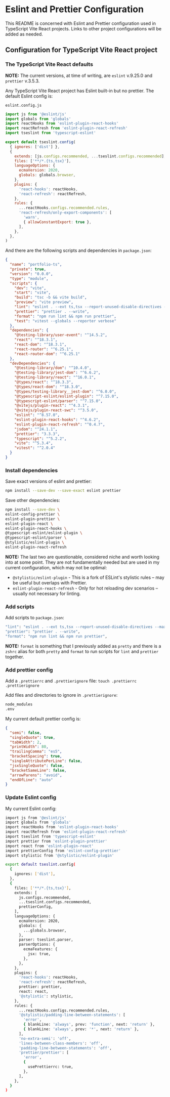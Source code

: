 # Eslint and Prettier Configuration

This README is concerned with Eslint and Prettier configuration used in TypeScript Vite React projects. Links to other project configurations will be added as needed.

## Configuration for TypeScript Vite React project

### The TypeScript Vite React defaults

**NOTE:** The current versions, at time of writing, are `eslint` v.9.25.0 and `prettier` v.3.5.3.

Any TypeScript Vite React project has Eslint built-in but no prettier. The default Eslint config is:

`eslint.config.js`
```javascript
import js from '@eslint/js'
import globals from 'globals'
import reactHooks from 'eslint-plugin-react-hooks'
import reactRefresh from 'eslint-plugin-react-refresh'
import tseslint from 'typescript-eslint'

export default tseslint.config(
  { ignores: ['dist'] },
  {
    extends: [js.configs.recommended, ...tseslint.configs.recommended],
    files: ['**/*.{ts,tsx}'],
    languageOptions: {
      ecmaVersion: 2020,
      globals: globals.browser,
    },
    plugins: {
      'react-hooks': reactHooks,
      'react-refresh': reactRefresh,
    },
    rules: {
      ...reactHooks.configs.recommended.rules,
      'react-refresh/only-export-components': [
        'warn',
        { allowConstantExport: true },
      ],
    },
  },
)
```
 And there are the following scripts and dependencies in `package.json`:

```json
{
  "name": "portfolio-ts",
  "private": true,
  "version": "0.0.0",
  "type": "module",
  "scripts": {
    "dev": "vite",
    "start": "vite",
    "build": "tsc -b && vite build",
    "preview": "vite preview",
    "lint": "eslint . --ext ts,tsx --report-unused-disable-directives --max-warnings 0",
    "prettier": "prettier . --write",
    "format": "npm run lint && npm run prettier",
    "test": "vitest --globals --reporter verbose"
  },
  "dependencies": {
    "@testing-library/user-event": "^14.5.2",
    "react": "^18.3.1",
    "react-dom": "^18.3.1",
    "react-router": "^6.25.1",
    "react-router-dom": "^6.25.1"
  },
  "devDependencies": {
    "@testing-library/dom": "^10.4.0",
    "@testing-library/jest-dom": "^6.6.2",
    "@testing-library/react": "^16.0.1",
    "@types/react": "^18.3.3",
    "@types/react-dom": "^18.3.0",
    "@types/testing-library__jest-dom": "^6.0.0",
    "@typescript-eslint/eslint-plugin": "^7.15.0",
    "@typescript-eslint/parser": "^7.15.0",
    "@vitejs/plugin-react": "^4.3.1",
    "@vitejs/plugin-react-swc": "^3.5.0",
    "eslint": "^8.57.0",
    "eslint-plugin-react-hooks": "^4.6.2",
    "eslint-plugin-react-refresh": "^0.4.7",
    "jsdom": "^24.1.1",
    "prettier": "3.3.3",
    "typescript": "^5.2.2",
    "vite": "^5.3.4",
    "vitest": "^2.0.4"
  }
}
```

### Install dependencies

Save exact versions of eslint and prettier:

```bash
npm install --save-dev --save-exact eslint prettier
```

Save other dependencies:

```bash
npm install --save-dev \
eslint-config-prettier \
eslint-plugin-prettier \
eslint-plugin-react \
eslint-plugin-react-hooks \
@typescript-eslint/eslint-plugin \
@typescript-eslint/parser \
@stylistic/eslint-plugin \
eslint-plugin-react-refresh
```

**NOTE:** The last two are questionable, considered niche and worth looking into at some point. They are not fundamentally needed but are used in my current configuration, which may not be optimal:

- `@stylistic/eslint-plugin` - This is a fork of ESLint's stylistic rules – may be useful but overlaps with Prettier.
- `eslint-plugin-react-refresh` - Only for hot reloading dev scenarios – usually not necessary for linting.

### Add scripts

Add scripts to `package.json`:

```bash
"lint": "eslint . --ext ts,tsx --report-unused-disable-directives --max-warnings 0",
"prettier": "prettier . --write",
"format": "npm run lint && npm run prettier",
```

**NOTE:** `format` is something that I previously added as `pretty` and there is a `zshrc` alias for both `pretty` and `format` to run scripts for `lint` and `prettier` together.

### Add prettier config

Add a `.prettierrc` and `.prettierignore` file: `touch .prettierrc .prettierignore`

Add files and directories to ignore in `.prettierignore`:

```bash
node_modules
.env
```

My current default prettier config is:

```json
{
  "semi": false,
  "singleQuote": true,
  "tabWidth": 2,
  "printWidth": 80,
  "trailingComma": "es5",
  "bracketSpacing": true,
  "singleAttributePerLine": false,
  "jsxSingleQuote": false,
  "bracketSameLine": false,
  "arrowParens": "avoid",
  "endOfLine": "auto"
}
```

### Update Eslint config

My current Eslint config:

```bash
import js from '@eslint/js'
import globals from 'globals'
import reactHooks from 'eslint-plugin-react-hooks'
import reactRefresh from 'eslint-plugin-react-refresh'
import tseslint from 'typescript-eslint'
import prettier from 'eslint-plugin-prettier'
import react from 'eslint-plugin-react'
import prettierConfig from 'eslint-config-prettier'
import stylistic from '@stylistic/eslint-plugin'

export default tseslint.config(
  {
    ignores: ['dist'],
  },
  {
    files: ['**/*.{ts,tsx}'],
    extends: [
      js.configs.recommended,
      ...tseslint.configs.recommended,
      prettierConfig,
    ],
    languageOptions: {
      ecmaVersion: 2020,
      globals: {
        ...globals.browser,
      },
      parser: tseslint.parser,
      parserOptions: {
        ecmaFeatures: {
          jsx: true,
        },
      },
    },
    plugins: {
      'react-hooks': reactHooks,
      'react-refresh': reactRefresh,
      prettier: prettier,
      react: react,
      '@stylistic': stylistic,
    },
    rules: {
      ...reactHooks.configs.recommended.rules,
      '@stylistic/padding-line-between-statements': [
        'error',
        { blankLine: 'always', prev: 'function', next: 'return' },
        { blankLine: 'always', prev: '*', next: 'return' },
      ],
      'no-extra-semi': 'off',
      'lines-between-class-members': 'off',
      'padding-line-between-statements': 'off',
      'prettier/prettier': [
        'error',
        {
          usePrettierrc: true,
        },
      ],
    },
  }
)

```


